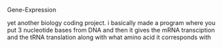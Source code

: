 Gene-Expression

yet another biology coding project. i basically made a program where you put 3 nucleotide bases from DNA and then it gives the mRNA transciption and the tRNA translation along with what amino acid it corresponds with
